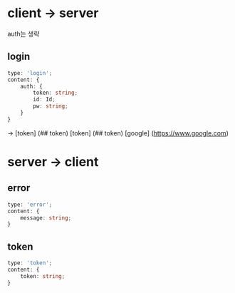# client -> server

auth는 생략

## login

```ts
type: 'login';
content: {
    auth: {
        token: string;
        id: Id;
        pw: string;
    }
}
```

-> [token] (## token)
[token] (## token)
[google] (https://www.google.com)

# server -> client

## error

```ts
type: 'error';
content: {
    message: string;
}
```

## token

```ts
type: 'token';
content: {
    token: string;
}
```